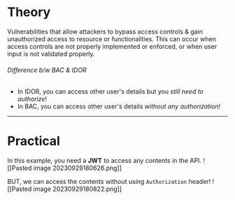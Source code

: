 # Theory
Vulnerabilities that allow attackers to bypass access controls & gain unauthorized access to resource or functionalities. This can occur when access controls are not properly implemented or enforced, or when user input is not validated properly.

###### Difference b/w BAC & IDOR
- In IDOR, you can access other user's details but you *still need to authorize*!
- In BAC, you can access other user's details *without any authorization*!

---
# Practical
In this example, you need a **JWT** to access any contents in the API.
![[Pasted image 20230929180626.png]]

BUT, we can access the contents without using `Authorization` header!
![[Pasted image 20230929180822.png]]
